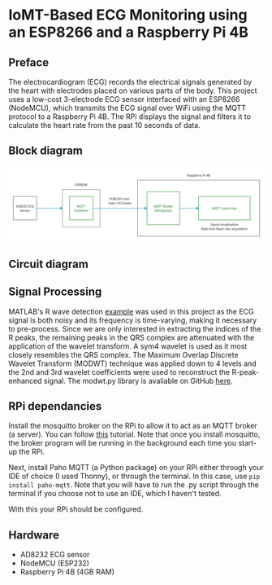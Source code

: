 # IoMT-Based ECG Monitoring using an ESP8266 and a Raspberry Pi 4B

## Preface

The electrocardiogram (ECG) records the electrical signals generated by the heart with electrodes placed on various parts of the body. This project uses a low-cost 3-electrode ECG sensor interfaced with an ESP8266 (NodeMCU), which transmits the ECG signal over WiFi using the MQTT protocol to a Raspberry Pi 4B. The RPi displays the signal and filters it to calculate the heart rate from the past 10 seconds of data.

## Block diagram

![alt text](https://github.com/zainamir-98/iomt-ecg/blob/main/Untitled%20Document.png)
  
## Circuit diagram

## Signal Processing

MATLAB's R wave detection [example](https://www.mathworks.com/help/wavelet/ug/r-wave-detection-in-the-ecg.html) was used in this project as the ECG signal is both noisy and its frequency is time-varying, making it necessary to pre-process. Since we are only interested in extracting the indices of the R peaks, the remaining peaks in the QRS complex are attenuated with the application of the wavelet transform. A sym4 wavelet is used as it most closely resembles the QRS complex. The Maximum Overlap Discrete Wavelet Transform (MODWT) technique was applied down to 4 levels and the 2nd and 3rd wavelet coefficients were used to reconstruct the R-peak-enhanced signal. The modwt.py library is avaliable on GitHub [here](https://github.com/pistonly/modwtpy).

## RPi dependancies

Install the mosquitto broker on the RPi to allow it to act as an MQTT broker (a server). You can follow [this](https://randomnerdtutorials.com/how-to-install-mosquitto-broker-on-raspberry-pi/) tutorial. Note that once you install mosquitto, the broker program will be running in the background each time you start-up the RPi.

Next, install Paho MQTT (a Python package) on your RPi either through your IDE of choice (I used Thonny), or through the terminal. In this case, use `pip install paho-mqtt`. Note that you will have to run the .py script through the terminal if you choose not to use an IDE, which I haven't tested.

With this your RPi should be configured.

## Hardware
* AD8232 ECG sensor
* NodeMCU (ESP232)
* Raspberry Pi 4B (4GB RAM)
